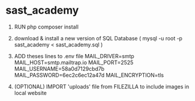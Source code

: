 # sast_academy 

1. RUN php composer install
2. download & install a new version of SQL Database ( mysql -u root -p sast_academy < sast_academy.sql ) 
3. ADD theses lines to .env file
    MAIL_DRIVER=smtp
    MAIL_HOST=smtp.mailtrap.io
    MAIL_PORT=2525
    MAIL_USERNAME=58a0d7129cbd7b
    MAIL_PASSWORD=6ec2c6ec12a47d
    MAIL_ENCRYPTION=tls

4. (OPTIONAL) IMPORT 'uploads' file from FILEZILLA to include images in local website

